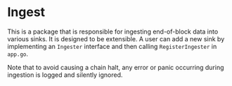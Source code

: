 # Ingest

This is a package that is responsible for ingesting end-of-block data into various
sinks. It is designed to be extensible. A user can add a new sink by implementing
an `Ingester` interface and then calling `RegisterIngester` in `app.go`.

Note that to avoid causing a chain halt, any error or panic occurring during ingestion
is logged and silently ignored.
